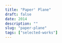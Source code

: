 ```yaml
---
title: "Paper' Plane"
draft: false
date: 2014
description: ""
slug: "paper-plane"
tags: ["selected-works"]
---
```

